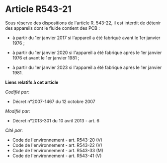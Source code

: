 # Article R543-21

Sous réserve des dispositions de l'article R. 543-22, il est interdit de détenir des appareils dont le fluide contient des
PCB :

- à partir du 1er janvier 2017 si l'appareil a été fabriqué avant le 1er janvier 1976 ;

- à partir du 1er janvier 2020 si l'appareil a été fabriqué après le 1er janvier 1976 et avant le 1er janvier 1981 ;

- à partir du 1er janvier 2023 si l'appareil a été fabriqué après le 1er janvier 1981.

**Liens relatifs à cet article**

_Codifié par_:

  - Décret n°2007-1467 du 12 octobre 2007

_Modifié par_:

  - Décret n°2013-301 du 10 avril 2013 - art. 6

_Cité par_:

  - Code de l'environnement - art. R543-20 (V)
  - Code de l'environnement - art. R543-22 (V)
  - Code de l'environnement - art. R543-33 (M)
  - Code de l'environnement - art. R543-41 (V)
